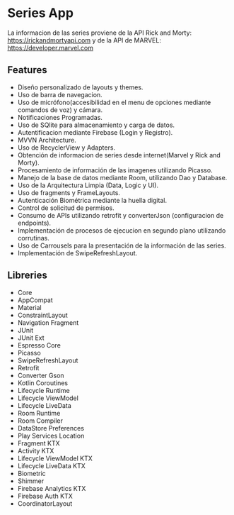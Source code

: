 

# Series App
La informacion de las series proviene de la API Rick and Morty: https://rickandmortyapi.com  y de la API de MARVEL: https://developer.marvel.com

## Features
* Diseño personalizado de layouts y themes.
* Uso de barra de navegacion.
* Uso de micrófono(accesibilidad en el menu de opciones mediante comandos de voz) y cámara.
* Notificaciones Programadas.
* Uso de SQlite para almacenamiento y carga de datos.
* Autentificacion mediante Firebase (Login y Registro).
* MVVN Architecture.
* Uso de RecyclerView y Adapters.
* Obtención de informacion de series desde internet(Marvel y Rick and Morty).
* Procesamiento de información de las imagenes utilizando Picasso.
* Manejo de la base de datos mediante Room, utilizando Dao y Database.
* Uso de la Arquitectura Limpia (Data, Logic y UI).
* Uso de fragments y FrameLayouts.
* Autenticación Biométrica mediante la huella digital.
* Control de solicitud de permisos.
* Consumo de APIs utilizando retrofit y converterJson (configuracion de endpoints).
* Implementación de procesos de ejecucion en segundo plano utilizando corrutinas.
* Uso de Carrousels para la presentación de la información de las series.
* Implementación de SwipeRefreshLayout.
  
## Libreries
* Core
* AppCompat
* Material
* ConstraintLayout
* Navigation Fragment
* JUnit
* JUnit Ext
* Espresso Core
* Picasso
* SwipeRefreshLayout
* Retrofit
* Converter Gson
* Kotlin Coroutines
* Lifecycle Runtime
* Lifecycle ViewModel
* Lifecycle LiveData
* Room Runtime
* Room Compiler
* DataStore Preferences
* Play Services Location
* Fragment KTX
* Activity KTX
* Lifecycle ViewModel KTX
* Lifecycle LiveData KTX
* Biometric
* Shimmer
* Firebase Analytics KTX
* Firebase Auth KTX
* CoordinatorLayout

